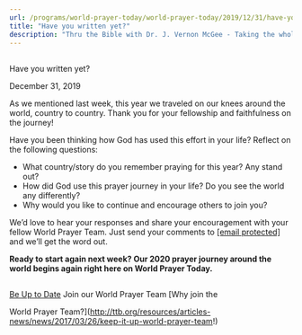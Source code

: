 ```yaml
---
url: /programs/world-prayer-today/world-prayer-today/2019/12/31/have-you-written-yet
title: "Have you written yet?"
description: "Thru the Bible with Dr. J. Vernon McGee - Taking the whole Word to the whole world"
---
```







## 
 Have you written yet?


December 31, 2019




As we mentioned last week, this year we traveled on our knees around the world, country to country. Thank you for your fellowship and faithfulness on the journey! 


Have you been thinking how God has used this effort in your life? Reflect on the following questions: 


* What country/story do you remember praying for this year? Any stand out?
* How did God use this prayer journey in your life? Do you see the world any differently?
* Why would you like to continue and encourage others to join you?


We’d love to hear your responses and share your encouragement with your fellow World Prayer Team. Just send your comments to [[email protected]](/cdn-cgi/l/email-protection#33717a717f76716660736767711d5c4154) and we’ll get the word out. 


**Ready to start again next week? Our 2020 prayer journey around the world begins again right here on World Prayer Today.**







## 




[Be Up to Date](http://feeds.feedburner.com/WorldPrayerToday "World Prayer Today RSS Feed")
Join our World Prayer Team
[Why join the  

World Prayer Team?](http://ttb.org/resources/articles-news/news/2017/03/26/keep-it-up-world-prayer-team!)




